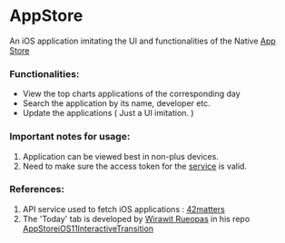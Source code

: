 # AppStore

An iOS application imitating the UI and functionalities of the Native [App Store](https://www.apple.com/in/ios/app-store/)

### Functionalities:
* View the top charts applications of the corresponding day 
* Search the application by its name, developer etc.
* Update the applications ( Just a UI imitation. )

### Important notes for usage:
1. Application can be viewed best in non-plus devices.
2. Need to make sure the access token for the [service](https://42matters.com) is valid. 

### References:
1. API service used to fetch iOS applications : [42matters](https://42matters.com)
2. The 'Today' tab is developed by [Wirawit Rueopas](https://github.com/aunnnn) in his repo [AppStoreiOS11InteractiveTransition](https://github.com/aunnnn/AppStoreiOS11InteractiveTransition)
